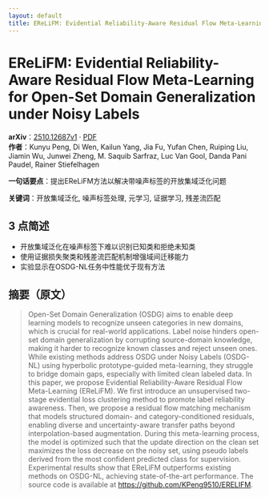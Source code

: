 ```yaml
---
layout: default
title: EReLiFM: Evidential Reliability-Aware Residual Flow Meta-Learning for Open-Set Domain Generalization under Noisy Labels
---
```


# EReLiFM: Evidential Reliability-Aware Residual Flow Meta-Learning for Open-Set Domain Generalization under Noisy Labels
**arXiv**：[2510.12687v1](https://arxiv.org/abs/2510.12687) · [PDF](https://arxiv.org/pdf/2510.12687.pdf)  
**作者**：Kunyu Peng, Di Wen, Kailun Yang, Jia Fu, Yufan Chen, Ruiping Liu, Jiamin Wu, Junwei Zheng, M. Saquib Sarfraz, Luc Van Gool, Danda Pani Paudel, Rainer Stiefelhagen  

**一句话要点**：提出EReLiFM方法以解决带噪声标签的开放集域泛化问题

**关键词**：开放集域泛化, 噪声标签处理, 元学习, 证据学习, 残差流匹配

## 3 点简述
- 开放集域泛化在噪声标签下难以识别已知类和拒绝未知类
- 使用证据损失聚类和残差流匹配机制增强域间迁移能力
- 实验显示在OSDG-NL任务中性能优于现有方法

## 摘要（原文）

> Open-Set Domain Generalization (OSDG) aims to enable deep learning models to
> recognize unseen categories in new domains, which is crucial for real-world
> applications. Label noise hinders open-set domain generalization by corrupting
> source-domain knowledge, making it harder to recognize known classes and reject
> unseen ones. While existing methods address OSDG under Noisy Labels (OSDG-NL)
> using hyperbolic prototype-guided meta-learning, they struggle to bridge domain
> gaps, especially with limited clean labeled data. In this paper, we propose
> Evidential Reliability-Aware Residual Flow Meta-Learning (EReLiFM). We first
> introduce an unsupervised two-stage evidential loss clustering method to
> promote label reliability awareness. Then, we propose a residual flow matching
> mechanism that models structured domain- and category-conditioned residuals,
> enabling diverse and uncertainty-aware transfer paths beyond
> interpolation-based augmentation. During this meta-learning process, the model
> is optimized such that the update direction on the clean set maximizes the loss
> decrease on the noisy set, using pseudo labels derived from the most confident
> predicted class for supervision. Experimental results show that EReLiFM
> outperforms existing methods on OSDG-NL, achieving state-of-the-art
> performance. The source code is available at
> https://github.com/KPeng9510/ERELIFM.

